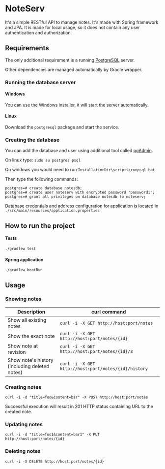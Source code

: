 # NoteServ
It's a simple RESTful API to manage notes. It's made with Spring framework and JPA. It is made for local usage, so it does not contain any user authentication and authorization. 

## Requirements
The only additional requirement is a running [PostgreSQL](https://www.postgresql.org/) server.

Other dependencies are managed automatically by Gradle wrapper.

### Running the database server

#### Windows
You can use the Windows installer, it will start the server automatically.

#### Linux
Download the `postgresql` package and start the service.

### Creating the database

You can add the database and user using additional tool called [pgAdmin](https://www.pgadmin.org/).

On linux type: `sudo su postgres psql`

On windows you would need to run `InstallationDir\scripts\runpsql.bat`

Then type the following commands:
```$bash
postgres=# create database notesdb;
postgres=# create user noteserv with encrypted password 'password1';
postgres=# grant all privileges on database notesdb to noteserv;
```

Database credentials and address configuration for application is located in `./src/main/resources/application.properties`

## How to run the project

#### Tests
`./gradlew test`

#### Spring application
`./gradlew bootRun`

## Usage

### Showing notes
|Description|curl command|
|---|---|
|Show all existing notes|`curl -i -X GET http://host:port/notes`|
|Show the exact note|`curl -i -X GET http://host:port/notes/{id}`|
|Show note at revision|`curl -i -X GET http://host:port/notes/{id}/3`|
|Show note's history (including deleted notes)|`curl -i -X GET http://host:port/notes/{id}/history`|

### Creating notes
`curl -i -d "title=foo&content=bar" -X POST http://host:port/notes`

Successful execution will result in 201 HTTP status containing URL to the created note.

### Updating notes
`curl -i -d "title=foo1&content=bar1" -X PUT http://host:port/notes/{id}`

### Deleting notes
`curl -i -X DELETE http://host:port/notes/{id}`